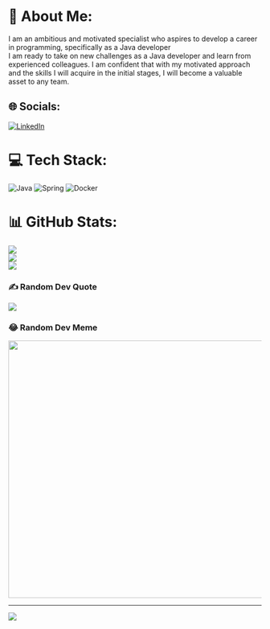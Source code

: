 # 💫 About Me:
I am an ambitious and motivated specialist who aspires to develop a career in programming, specifically as a Java developer<br>I am ready to take on new challenges as a Java developer and learn from experienced colleagues. I am confident that with my motivated approach and the skills I will acquire in the initial stages, I will become a valuable asset to any team.<br>


## 🌐 Socials:
[![LinkedIn](https://img.shields.io/badge/LinkedIn-%230077B5.svg?logo=linkedin&logoColor=white)](https://linkedin.com/in/https://www.linkedin.com/in/dmytro-hashuk-b13603183/) 

# 💻 Tech Stack:
![Java](https://img.shields.io/badge/java-%23ED8B00.svg?style=for-the-badge&logo=java&logoColor=white) ![Spring](https://img.shields.io/badge/spring-%236DB33F.svg?style=for-the-badge&logo=spring&logoColor=white) ![Docker](https://img.shields.io/badge/docker-%230db7ed.svg?style=for-the-badge&logo=docker&logoColor=white)
# 📊 GitHub Stats:
![](https://github-readme-stats.vercel.app/api?username=dmitrijgashuk&theme=dark&hide_border=false&include_all_commits=true&count_private=false)<br/>
![](https://github-readme-streak-stats.herokuapp.com/?user=dmitrijgashuk&theme=dark&hide_border=false)<br/>
![](https://github-readme-stats.vercel.app/api/top-langs/?username=dmitrijgashuk&theme=dark&hide_border=false&include_all_commits=true&count_private=false&layout=compact)

### ✍️ Random Dev Quote
![](https://quotes-github-readme.vercel.app/api?type=horizontal&theme=radical)

### 😂 Random Dev Meme
<img src="https://rm.up.railway.app/" width="512px"/>

---
[![](https://visitcount.itsvg.in/api?id=dmitrijgashuk&icon=0&color=0)](https://visitcount.itsvg.in)

<!-- Proudly created with GPRM ( https://gprm.itsvg.in ) -->
